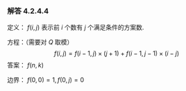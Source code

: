 ### 解答 4.2.4.4

定义： $f(i,j)$ 表示前 $i$ 个数有 $j$ 个满足条件的方案数.

方程：（需要对 $Q$ 取模）
$$
f(i,j)=f(i-1,j)\times (j+1) + f(i-1,j-1) \times (i-j)
$$
答案： $f(n,k)$

边界： $f(0,0)=1,f(0,j)=0$


